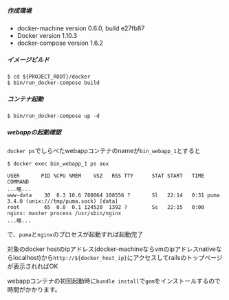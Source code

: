##### 作成環境
 - docker-machine version 0.6.0, build e27fb87
 - Docker version 1.10.3
 - docker-compose version 1.6.2

##### イメージビルド

 ```
 $ cd ${PROJECT_ROOT}/docker
 $ bin/run_docker-compose build
 ```

##### コンテナ起動
 
 ```
 $ bin/run_docker-compose up -d
 ```
 
##### webappの起動確認
 `docker ps`でしらべたwebappコンテナのnameが`bin_webapp_1`とすると
 
 ```
 $ docker exec bin_webapp_1 ps aux
 
 USER       PID %CPU %MEM    VSZ   RSS TTY      STAT START   TIME COMMAND
 ...略...
www-data    30  8.3 10.6 788064 108556 ?       Sl   22:14   0:31 puma 3.4.0 (unix:///tmp/puma.sock) [data]
root        65  0.0  0.1 124520  1392 ?        Ss   22:15   0:00 nginx: master process /usr/sbin/nginx
 ...略...
 ```
 
 で、`puma`と`nginx`のプロセスが起動すれば起動完了
 
 対象のdocker hostのipアドレス(docker-machineならvmのipアドレスnativeならlocalhost)から`http://${docker_host_ip}`にアクセスしてrailsのトップページが表示されればOK
 
 webappコンテナの初回起動時に`bundle install`で`gem`をインストールするので時間がかかります。
 
 
 
